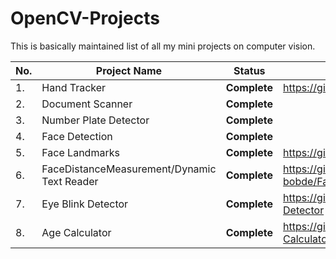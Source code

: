 # OpenCV-Projects
This is basically maintained list of all my mini projects on computer vision.

| No.| **Project Name** | **Status** | **Link to Project** | **Tutorial** | 
|--- | --- | ---- | ---- | ---- |
|1.| Hand Tracker |**Complete** | https://github.com/yagyesh-bobde/Hand-Tracking | |
|2.| Document Scanner | **Complete** | | |
|3.| Number Plate Detector | **Complete** | | |
|4.| Face Detection | **Complete** | | |
|5.| Face Landmarks | **Complete** | https://github.com/yagyesh-bobde/Face-Landmarks | |
|6.| FaceDistanceMeasurement/Dynamic Text Reader | **Complete** | https://github.com/yagyesh-bobde/FaceDistanceMeasurement_DynamicTextReader | |
|7.| Eye Blink Detector | **Complete** | https://github.com/yagyesh-bobde/Eye-Blink-Detector | |
|8.| Age Calculator | **Complete** | https://github.com/yagyesh-bobde/Face-Age-Calculator | |

